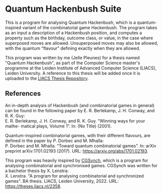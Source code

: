# Quantum Hackenbush Suite
This is a program for analysing Quantum Hackenbush, which is a quantum-inspired variant of the combinatorial game Hackenbush.
The program takes as an input a description of a Hackenbush position, and computes a property such as the birthday, outcome class, or value, in the case where superposed moves are allowed.
Unsuperposed moves may also be allowed, with the quantum "flavour" defining exactly when they are allowed.

This program was written by me (Jelle Pleunes) for a thesis named "Quantum Hackenbush", as part of the Computer Science master's programme at the Leiden Institute of Advanced Computer Science (LIACS), Leiden University.
A reference to this thesis will be added once it is uploaded to the [LIACS Thesis Repository](https://theses.liacs.nl/cs).

## References
An in-depth analysis of Hackenbush (and combinatorial games in general) can be found in the following paper by E. R. Berlekamp, J. H. Conway, and R. K. Guy:<br/>
E. R. Berlekamp, J. H. Conway, and R. K. Guy. “Winning ways for your mathe-
matical plays, Volume 1”. In: (No Title) (2001).

Quantum-inspired combinatorial games, with their different flavours, are defined in the paper by P. Dorbec and M. Mhalla:<br/>
P. Dorbec and M. Mhalla. “Toward quantum combinatorial games”. In: arXiv
preprint arXiv:1701.02193 (2017). URL: https://arxiv.org/abs/1701.02193.

This program was heavily inspired by [CGSynch](https://github.com/xlenstra/CGSynch), which is a program for analysing combinatorial and synchronised games.
CGSynch was written for a bachelor thesis by X. Lenstra:<br/>
X. Lenstra. "A program for analysing combinatorial and synchronized games".
BA thesis. LIACS, Leiden University, 2022. URL: https://theses.liacs.nl/2358.
